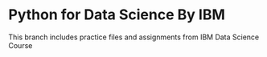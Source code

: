# Python for Data Science By IBM
This branch includes practice files and assignments from IBM Data Science Course

